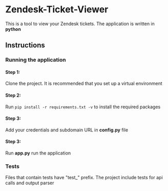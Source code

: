 
# Zendesk-Ticket-Viewer

This is a tool to view your Zendesk tickets. The application is written in **python**

## Instructions

### Running the application

#### Step 1:

Clone the project. It is recommended that you set up a virtual environment

#### Step 2:

Run `pip install -r requirements.txt -v` to install the required packages

#### Step 3:

Add your credentials and subdomain URL in **config.py** file

#### Step 3:

Run **app.py** run the application 


### Tests

Files that contain tests have "test_" prefix. The project include tests for api calls and output parser




